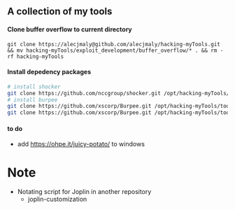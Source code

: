 ## A collection of my tools

#### Clone buffer overflow to current directory
```
git clone https://alecjmaly@github.com/alecjmaly/hacking-myTools.git && mv hacking-myTools/exploit_development/buffer_overflow/* . && rm -rf hacking-myTools
```

#### Install depedency packages
```bash
# install shocker
git clone https://github.com/nccgroup/shocker.git /opt/hacking-myTools/tools/shocker
# install burpee
git clone https://github.com/xscorp/Burpee.git /opt/hacking-myTools/tools/Burpee
git clone https://github.com/xscorp/Burpee.git /opt/hacking-myTools/tools/sqli/Burpee
```


#### to do
- add https://ohpe.it/juicy-potato/ to windows


# Note
- Notating script for Joplin in another repository
  - joplin-customization
